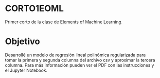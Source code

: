 # CORTO1EOML
Primer corto de la clase de Elements of Machine Learning. 

# Objetivo
Desarrollé un modelo de regresión lineal polinómica regularizada para tomar la primera y segunda columna del archivo csv y aproximar la tercera columna. Para más información pueden ver el PDF con las instrucciones y el Jupyter Notebook.
